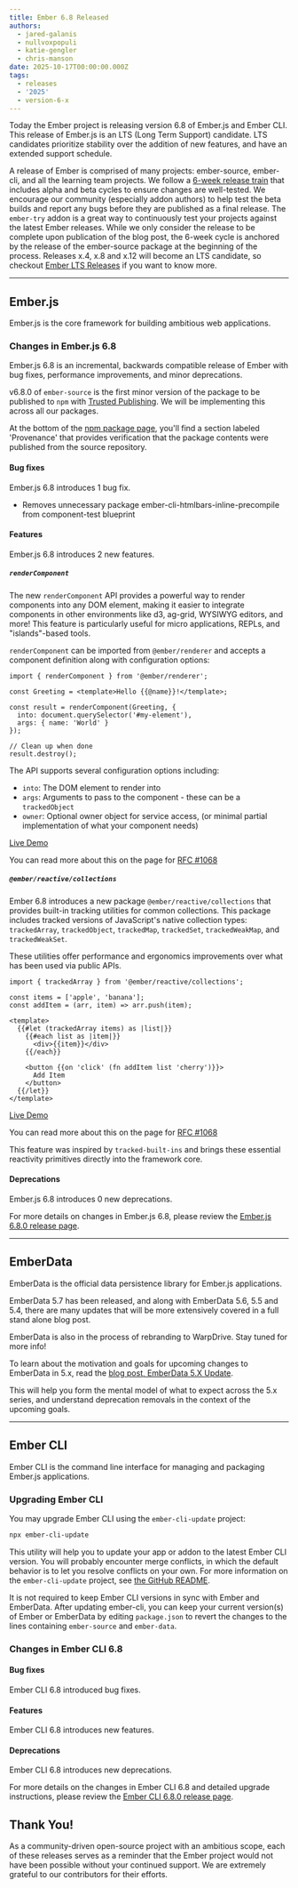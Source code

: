 ```yaml
---
title: Ember 6.8 Released
authors:
  - jared-galanis
  - nullvoxpopuli
  - katie-gengler
  - chris-manson
date: 2025-10-17T00:00:00.000Z
tags:
  - releases
  - '2025'
  - version-6-x
---
```


Today the Ember project is releasing version 6.8 of Ember.js and Ember CLI. This release of Ember.js is an LTS (Long Term Support) candidate. LTS candidates prioritize stability over the addition of new features, and have an extended support schedule.

A release of Ember is comprised of many projects: ember-source, ember-cli, and all the learning team projects. We follow a [6-week release train](http://emberjs.com/releases/) that includes alpha and beta cycles to ensure changes are well-tested. We encourage our community (especially addon authors) to help test the beta builds and report any bugs before they are published as a final release. The `ember-try` addon is a great way to continuously test your projects against the latest Ember releases. While we only consider the release to be complete upon publication of the blog post, the 6-week cycle is anchored by the release of the ember-source package at the beginning of the process. Releases x.4, x.8 and x.12 will become an LTS candidate, so checkout [Ember LTS Releases](https://blog.emberjs.com/announcing-embers-first-lts/) if you want to know more.

---

## Ember.js

Ember.js is the core framework for building ambitious web applications.

### Changes in Ember.js 6.8

Ember.js 6.8 is an incremental, backwards compatible release of Ember with bug fixes, performance improvements, and minor deprecations.

v6.8.0 of `ember-source` is the first minor version of the package to be published to `npm` with [Trusted Publishing](https://docs.npmjs.com/trusted-publishers). We will be implementing this across all our packages.

At the bottom of the [npm package page](https://www.npmjs.com/package/ember-source), you'll find a section labeled 'Provenance' that provides verification that the package contents were published from the source repository.

#### Bug fixes

Ember.js 6.8 introduces 1 bug fix.

- Removes unnecessary package ember-cli-htmlbars-inline-precompile from component-test blueprint

#### Features

Ember.js 6.8 introduces 2 new features.

##### `renderComponent`

The new `renderComponent` API provides a powerful way to render components into any DOM element, making it easier to integrate components in other environments like d3, ag-grid, WYSIWYG editors, and more! This feature is particularly useful for micro applications, REPLs, and "islands"-based tools.

`renderComponent` can be imported from `@ember/renderer` and accepts a component definition along with configuration options:

```gjs
import { renderComponent } from '@ember/renderer';

const Greeting = <template>Hello {{@name}}!</template>;

const result = renderComponent(Greeting, {
  into: document.querySelector('#my-element'),
  args: { name: 'World' }
});

// Clean up when done
result.destroy();
```

The API supports several configuration options including:

- `into`: The DOM element to render into
- `args`: Arguments to pass to the component - these can be a `trackedObject`
- `owner`: Optional owner object for service access, (or minimal partial implementation of what your component needs)

[Live Demo](https://limber.glimdown.com/edit?c=JYWwDg9gTgLgBAbzlApgOwCYqgYQuCNdeAXzgDMp84ByAARRACNsB6VTbbGgbgChQkWIjgwoAQwDGAaxQYA8kwBWKSaQpUQtBszaopMYADcUrSRAA2F1YcIBnXnz7m0d%2BG-EwUcALyiJMnKKKmoAFEh8cHDmAK5oMABccAAMADRwkXDAaJKhAJQiHl4AdLHxANTlcGR8JHn8zvbwAGIQEL5wADxe4BaeKAB8mZ3kwCgWGHYoMAOd1gDm6BgDrRCdrAtLQ1FRCAhFKKUQcTAkJJlRnUwxMDCEcISSFsAyPnsHxdmSZyttlevXW6EbZdVijcaTaZDdY9MB9LwDBrkOJqYD3DhYKD5RCZazwcaMYgdDAQSQxEDEUr6LwAUWsFPioRoGGMNHqmQx2DwBCIjNW6SQ2TuSQJDNI7KiqBgMSgaDgouI-HOfG6jDh-RBAGUYP04OJMMgUAZjMAYABPPWoOB2AAW4lQGASTku4ImUxmcxQi0wAwASm0YOtNj6Loh9jqSmVTucdl1AXc5Y9nq93hHDl8fqt-qx48DhmCxm6oZlMntQpyoHkzirWLD4YMgA&format=gjs&shadowdom=on)

You can read more about this on the page for [RFC #1068](https://rfcs.emberjs.com/id/1099-rendercomponent/)

##### `@ember/reactive/collections`

Ember 6.8 introduces a new package `@ember/reactive/collections` that provides built-in tracking utilities for common collections. This package includes tracked versions of JavaScript's native collection types: `trackedArray`, `trackedObject`, `trackedMap`, `trackedSet`, `trackedWeakMap`, and `trackedWeakSet`.

These utilities offer performance and ergonomics improvements over what has been used via public APIs.

```gjs
import { trackedArray } from '@ember/reactive/collections';

const items = ['apple', 'banana'];
const addItem = (arr, item) => arr.push(item);

<template>
  {{#let (trackedArray items) as |list|}}
    {{#each list as |item|}}
      <div>{{item}}</div>
    {{/each}}

    <button {{on 'click' (fn addItem list 'cherry')}}>
      Add Item
    </button>
  {{/let}}
</template>
```

[Live Demo](https://limber.glimdown.com/edit?c=JYWwDg9gTgLgBAbzjKBDAxgawKYBMCCUaAnnAL5wBmUEIcA5AALYgBG2UA9FNhjMADdsndBAA2Y7On4QAdgGd6AbgBQoSLERw55KjTpMW7LiAi5glYB2Vrw0eEkqzd1Wg2ZsOnABbYxYa1UVUQV4YBgWeTgAXjgAbXpUMDBJegAaBlZUWWzUegBdVRD5eFRcXABJCLpYgApUIgzwlgBKGIA%2BOAaoADowAFd5b1rmkBaggB5qlNQI9pU4RAQAYkl4WpQMHAIiVFJR%2BTbUKIAfMWASk7IyBcWl5d50bzhzkq7T0aubu7uJ8wF2ggEKNrhNOP95j8gZxHt5rrdFgi4BNWP0YDAdECdPR0OcsPQ4LUnF1ylUWC8LvAcb4iMR6C1rpCfnB8OU4GSQEiwaj0XImdC1vCwdMxLNsO0gA&format=gjs)

You can read more about this on the page for [RFC #1068](https://rfcs.emberjs.com/id/1068-tracked-collections/)

This feature was inspired by `tracked-built-ins` and brings these essential reactivity primitives directly into the framework core.

#### Deprecations

Ember.js 6.8 introduces 0 new deprecations.

For more details on changes in Ember.js 6.8, please review the [Ember.js 6.8.0 release page](https://github.com/emberjs/ember.js/releases/tag/v6.8.0-ember-source).

---

## EmberData

EmberData is the official data persistence library for Ember.js applications.

EmberData 5.7 has been released, and along with EmberData 5.6, 5.5 and 5.4, there are many updates that will be more extensively covered in a full stand alone blog post.

EmberData is also in the process of rebranding to WarpDrive. Stay tuned for more info!

To learn about the motivation and goals for upcoming changes to EmberData in 5.x,
read the [blog post, EmberData 5.X Update](https://blog.emberjs.com/ember-data-5-x-update-2023-04-15/).

<!-- alex ignore retext-equality -->

This will help you form the mental model of what to expect across the 5.x series,
and understand deprecation removals in the context of the upcoming goals.

---

## Ember CLI

Ember CLI is the command line interface for managing and packaging Ember.js applications.

### Upgrading Ember CLI

You may upgrade Ember CLI using the `ember-cli-update` project:

```bash
npx ember-cli-update
```

This utility will help you to update your app or addon to the latest Ember CLI version. You will probably encounter merge conflicts, in which the default behavior is to let you resolve conflicts on your own. For more information on the `ember-cli-update` project, see [the GitHub README](https://github.com/ember-cli/ember-cli-update).

It is not required to keep Ember CLI versions in sync with Ember and EmberData. After updating ember-cli, you can keep your current version(s) of Ember or EmberData by editing `package.json` to revert the changes to the lines containing `ember-source` and `ember-data`.

### Changes in Ember CLI 6.8

#### Bug fixes

Ember CLI 6.8 introduced <insert number here> bug fixes.

#### Features

Ember CLI 6.8 introduces <insert number here> new features.

#### Deprecations

Ember CLI 6.8 introduces <insert number here> new deprecations.

For more details on the changes in Ember CLI 6.8 and detailed upgrade
instructions, please review the [Ember CLI 6.8.0 release page](https://github.com/ember-cli/ember-cli/releases/tag/v6.8.0-ember-cli).

## Thank You!

As a community-driven open-source project with an ambitious scope, each of these releases serves as a reminder that the Ember project would not have been possible without your continued support. We are extremely grateful to our contributors for their efforts.

